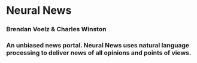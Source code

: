 # Neural News
### Brendan Voelz & Charles Winston
### An unbiased news portal. Neural News uses natural language processing to deliver news of all opinions and points of views.
